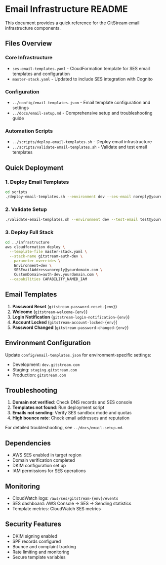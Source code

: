 # Email Infrastructure README

This document provides a quick reference for the GitStream email infrastructure components.

## Files Overview

### Core Infrastructure
- `ses-email-templates.yaml` - CloudFormation template for SES email templates and configuration
- `master-stack.yaml` - Updated to include SES integration with Cognito

### Configuration
- `../config/email-templates.json` - Email template configuration and settings
- `../docs/email-setup.md` - Comprehensive setup and troubleshooting guide

### Automation Scripts
- `../scripts/deploy-email-templates.sh` - Deploy email infrastructure
- `../scripts/validate-email-templates.sh` - Validate and test email templates

## Quick Deployment

### 1. Deploy Email Templates
```bash
cd scripts
./deploy-email-templates.sh --environment dev --ses-email noreply@yourdomain.com
```

### 2. Validate Setup
```bash
./validate-email-templates.sh --environment dev --test-email test@yourdomain.com
```

### 3. Deploy Full Stack
```bash
cd ../infrastructure
aws cloudformation deploy \
  --template-file master-stack.yaml \
  --stack-name gitstream-auth-dev \
  --parameter-overrides \
    Environment=dev \
    SESEmailAddress=noreply@yourdomain.com \
    CustomDomain=auth-dev.yourdomain.com \
  --capabilities CAPABILITY_NAMED_IAM
```

## Email Templates

1. **Password Reset** (`gitstream-password-reset-{env}`)
2. **Welcome** (`gitstream-welcome-{env}`)
3. **Login Notification** (`gitstream-login-notification-{env}`)
4. **Account Locked** (`gitstream-account-locked-{env}`)
5. **Password Changed** (`gitstream-password-changed-{env}`)

## Environment Configuration

Update `config/email-templates.json` for environment-specific settings:
- Development: `dev.gitstream.com`
- Staging: `staging.gitstream.com`
- Production: `gitstream.com`

## Troubleshooting

1. **Domain not verified**: Check DNS records and SES console
2. **Templates not found**: Run deployment script
3. **Emails not sending**: Verify SES sandbox mode and quotas
4. **High bounce rate**: Check email addresses and reputation

For detailed troubleshooting, see `../docs/email-setup.md`.

## Dependencies

- AWS SES enabled in target region
- Domain verification completed
- DKIM configuration set up
- IAM permissions for SES operations

## Monitoring

- CloudWatch logs: `/aws/ses/gitstream-{env}/events`
- SES dashboard: AWS Console → SES → Sending statistics
- Template metrics: CloudWatch SES metrics

## Security Features

- DKIM signing enabled
- SPF records configured
- Bounce and complaint tracking
- Rate limiting and monitoring
- Secure template variables